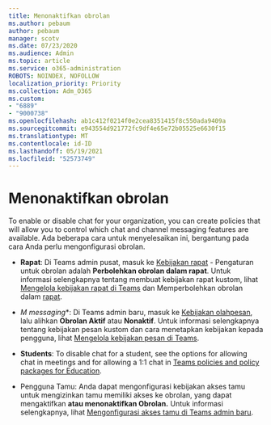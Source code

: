 ```yaml
---
title: Menonaktifkan obrolan
ms.author: pebaum
author: pebaum
manager: scotv
ms.date: 07/23/2020
ms.audience: Admin
ms.topic: article
ms.service: o365-administration
ROBOTS: NOINDEX, NOFOLLOW
localization_priority: Priority
ms.collection: Adm_O365
ms.custom:
- "6889"
- "9000738"
ms.openlocfilehash: ab1c412f0214f0e2cea8351415f8c550ada9409a
ms.sourcegitcommit: e943554d921772fc9df4e65e72b05525e6630f15
ms.translationtype: MT
ms.contentlocale: id-ID
ms.lasthandoff: 05/19/2021
ms.locfileid: "52573749"
---
```

# <a name="disable-chat"></a>Menonaktifkan obrolan

To enable or disable chat for your organization, you can create policies that will allow you to control which chat and channel messaging features are available. Ada beberapa cara untuk menyelesaikan ini, bergantung pada cara Anda perlu mengonfigurasi obrolan.

- **Rapat**: Di Teams admin pusat, masuk ke [Kebijakan rapat](https://admin.teams.microsoft.com/) - Pengaturan untuk obrolan adalah **Perbolehkan obrolan dalam rapat**. Untuk informasi selengkapnya tentang membuat kebijakan rapat kustom, lihat [Mengelola kebijakan rapat di Teams](/microsoftteams/meeting-policies-in-teams) dan Memperbolehkan obrolan dalam [rapat](/microsoftteams/meeting-policies-in-teams#allow-chat-in-meetings).

- **M* messaging**: Di Teams admin baru, masuk ke [Kebijakan olahpesan](https://admin.teams.microsoft.com/), lalu alihkan **Obrolan Aktif** atau **Nonaktif**. Untuk informasi selengkapnya tentang kebijakan pesan kustom dan cara menetapkan kebijakan kepada pengguna, lihat [Mengelola kebijakan pesan di Teams](/microsoftteams/messaging-policies-in-teams).

- **Students**: To disable chat for a student, see the options for allowing chat in meetings and for allowing a 1:1 chat in [Teams policies and policy packages for Education](/microsoftteams/policy-packages-edu).

- Pengguna Tamu: Anda dapat mengonfigurasi kebijakan akses tamu untuk mengizinkan tamu memiliki akses ke obrolan, yang dapat mengaktifkan **atau menonaktifkan Obrolan.**  Untuk informasi selengkapnya, lihat [Mengonfigurasi akses tamu di Teams admin baru](/microsoftteams/set-up-guests#configure-guest-access-in-the-teams-admin-center).





